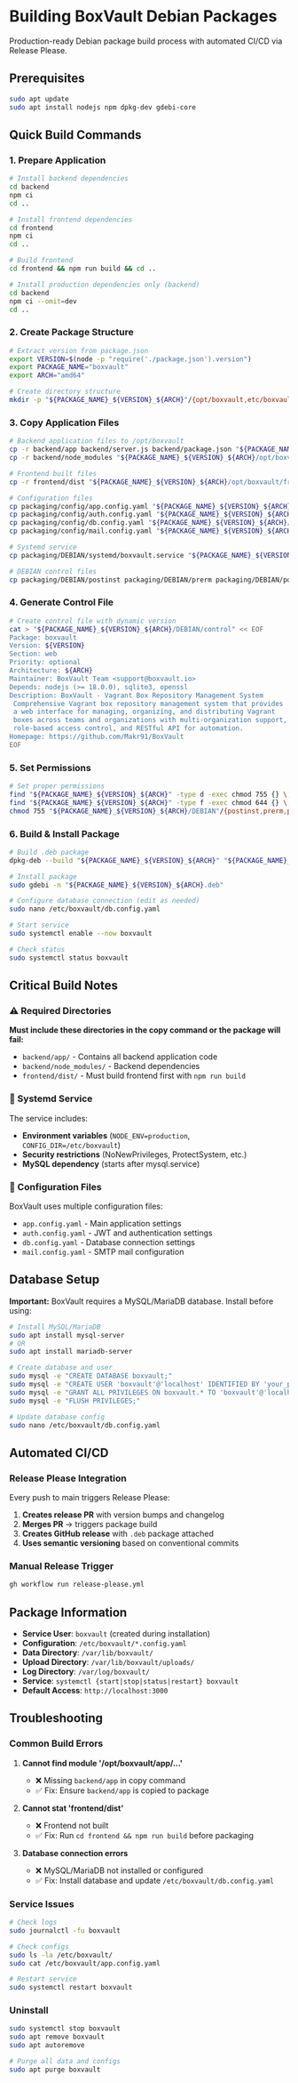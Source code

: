 # Building BoxVault Debian Packages

Production-ready Debian package build process with automated CI/CD via Release Please.

## Prerequisites

```bash
sudo apt update
sudo apt install nodejs npm dpkg-dev gdebi-core
```

## Quick Build Commands

### 1. Prepare Application
```bash
# Install backend dependencies
cd backend
npm ci
cd ..

# Install frontend dependencies
cd frontend
npm ci
cd ..

# Build frontend
cd frontend && npm run build && cd ..

# Install production dependencies only (backend)
cd backend
npm ci --omit=dev
cd ..
```

### 2. Create Package Structure
```bash
# Extract version from package.json
export VERSION=$(node -p "require('./package.json').version")
export PACKAGE_NAME="boxvault"
export ARCH="amd64"

# Create directory structure
mkdir -p "${PACKAGE_NAME}_${VERSION}_${ARCH}"/{opt/boxvault,etc/boxvault,etc/systemd/system,var/lib/boxvault,var/log/boxvault,DEBIAN}
```

### 3. Copy Application Files
```bash
# Backend application files to /opt/boxvault
cp -r backend/app backend/server.js backend/package.json "${PACKAGE_NAME}_${VERSION}_${ARCH}/opt/boxvault/"
cp -r backend/node_modules "${PACKAGE_NAME}_${VERSION}_${ARCH}/opt/boxvault/"

# Frontend built files
cp -r frontend/dist "${PACKAGE_NAME}_${VERSION}_${ARCH}/opt/boxvault/frontend/"

# Configuration files
cp packaging/config/app.config.yaml "${PACKAGE_NAME}_${VERSION}_${ARCH}/etc/boxvault/"
cp packaging/config/auth.config.yaml "${PACKAGE_NAME}_${VERSION}_${ARCH}/etc/boxvault/"
cp packaging/config/db.config.yaml "${PACKAGE_NAME}_${VERSION}_${ARCH}/etc/boxvault/"
cp packaging/config/mail.config.yaml "${PACKAGE_NAME}_${VERSION}_${ARCH}/etc/boxvault/"

# Systemd service
cp packaging/DEBIAN/systemd/boxvault.service "${PACKAGE_NAME}_${VERSION}_${ARCH}/etc/systemd/system/"

# DEBIAN control files
cp packaging/DEBIAN/postinst packaging/DEBIAN/prerm packaging/DEBIAN/postrm "${PACKAGE_NAME}_${VERSION}_${ARCH}/DEBIAN/"
```

### 4. Generate Control File
```bash
# Create control file with dynamic version
cat > "${PACKAGE_NAME}_${VERSION}_${ARCH}/DEBIAN/control" << EOF
Package: boxvault
Version: ${VERSION}
Section: web
Priority: optional
Architecture: ${ARCH}
Maintainer: BoxVault Team <support@boxvault.io>
Depends: nodejs (>= 18.0.0), sqlite3, openssl
Description: BoxVault - Vagrant Box Repository Management System
 Comprehensive Vagrant box repository management system that provides
 a web interface for managing, organizing, and distributing Vagrant
 boxes across teams and organizations with multi-organization support,
 role-based access control, and RESTful API for automation.
Homepage: https://github.com/Makr91/BoxVault
EOF
```

### 5. Set Permissions
```bash
# Set proper permissions
find "${PACKAGE_NAME}_${VERSION}_${ARCH}" -type d -exec chmod 755 {} \;
find "${PACKAGE_NAME}_${VERSION}_${ARCH}" -type f -exec chmod 644 {} \;
chmod 755 "${PACKAGE_NAME}_${VERSION}_${ARCH}/DEBIAN"/{postinst,prerm,postrm}
```

### 6. Build & Install Package
```bash
# Build .deb package
dpkg-deb --build "${PACKAGE_NAME}_${VERSION}_${ARCH}" "${PACKAGE_NAME}_${VERSION}_${ARCH}.deb"

# Install package
sudo gdebi -n "${PACKAGE_NAME}_${VERSION}_${ARCH}.deb"

# Configure database connection (edit as needed)
sudo nano /etc/boxvault/db.config.yaml

# Start service
sudo systemctl enable --now boxvault

# Check status
sudo systemctl status boxvault
```

## Critical Build Notes

### ⚠️ Required Directories
**Must include these directories in the copy command or the package will fail:**
- `backend/app/` - Contains all backend application code
- `backend/node_modules/` - Backend dependencies
- `frontend/dist/` - Must build frontend first with `npm run build`

### 🔧 Systemd Service
The service includes:
- **Environment variables** (`NODE_ENV=production`, `CONFIG_DIR=/etc/boxvault`)
- **Security restrictions** (NoNewPrivileges, ProtectSystem, etc.)
- **MySQL dependency** (starts after mysql.service)

### 📁 Configuration Files
BoxVault uses multiple configuration files:
- `app.config.yaml` - Main application settings
- `auth.config.yaml` - JWT and authentication settings
- `db.config.yaml` - Database connection settings
- `mail.config.yaml` - SMTP mail configuration

## Database Setup

**Important:** BoxVault requires a MySQL/MariaDB database. Install before using:

```bash
# Install MySQL/MariaDB
sudo apt install mysql-server
# OR
sudo apt install mariadb-server

# Create database and user
sudo mysql -e "CREATE DATABASE boxvault;"
sudo mysql -e "CREATE USER 'boxvault'@'localhost' IDENTIFIED BY 'your_password';"
sudo mysql -e "GRANT ALL PRIVILEGES ON boxvault.* TO 'boxvault'@'localhost';"
sudo mysql -e "FLUSH PRIVILEGES;"

# Update database config
sudo nano /etc/boxvault/db.config.yaml
```

## Automated CI/CD

### Release Please Integration
Every push to main triggers Release Please:
1. **Creates release PR** with version bumps and changelog
2. **Merges PR** → triggers package build
3. **Creates GitHub release** with `.deb` package attached
4. **Uses semantic versioning** based on conventional commits

### Manual Release Trigger
```bash
gh workflow run release-please.yml
```

## Package Information

- **Service User**: `boxvault` (created during installation)
- **Configuration**: `/etc/boxvault/*.config.yaml`
- **Data Directory**: `/var/lib/boxvault/`
- **Upload Directory**: `/var/lib/boxvault/uploads/`
- **Log Directory**: `/var/log/boxvault/`
- **Service**: `systemctl {start|stop|status|restart} boxvault`
- **Default Access**: `http://localhost:3000`

## Troubleshooting

### Common Build Errors
1. **Cannot find module '/opt/boxvault/app/...'**
   - ❌ Missing `backend/app` in copy command
   - ✅ Fix: Ensure `backend/app` is copied to package

2. **Cannot stat 'frontend/dist'**
   - ❌ Frontend not built
   - ✅ Fix: Run `cd frontend && npm run build` before packaging

3. **Database connection errors**
   - ❌ MySQL/MariaDB not installed or configured
   - ✅ Fix: Install database and update `/etc/boxvault/db.config.yaml`

### Service Issues
```bash
# Check logs
sudo journalctl -fu boxvault

# Check configs
sudo ls -la /etc/boxvault/
sudo cat /etc/boxvault/app.config.yaml

# Restart service
sudo systemctl restart boxvault
```

### Uninstall
```bash
sudo systemctl stop boxvault
sudo apt remove boxvault
sudo apt autoremove

# Purge all data and configs
sudo apt purge boxvault
```
